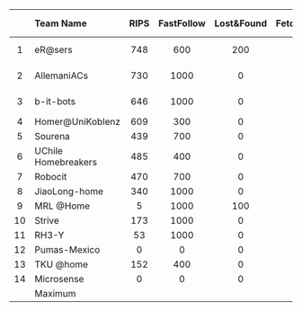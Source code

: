 |    |      Team Name      | RIPS | FastFollow | Lost&Found | Fetch&Carry | Who'swho | OpenChallenge | Stage 1 | CleaningUp | Super-market | PartyBot | Walk&Talk | RobotChef | Stage 2 | Final |   Final   |
|:--:|:-------------------|:----:|:----------:|:----------:|:-----------:|:--------:|:-------------:|:-------:|:----------:|:------------:|:--------:|:---------:|:---------:|:-------:|:-----:|---------:|
| 1  | eR@sers             |  748 |     600    |     200    |      0      |    450   |      1396     |   3394  |     550    |              |          |    650    |           |   4594  |  170  | 1st Place |
| 2  | AllemaniACs         |  730 |    1000    |      0     |      0      |     0    |      1143     |   2873  |            |              |    200   |    2000   |           |   5073  |  160  | 2nd Place |
| 3  | b-it-bots           |  646 |    1000    |      0     |     200     |    400   |      1664     |   3910  |            |      200     |          |    800    |     50    |   4960  |  160  | 3rd Place |
| 4  | Homer@UniKoblenz    |  609 |     300    |      0     |     225     |     0    |      1175     |   2309  |            |      350     |          |    1900   |           |   4559  |  157  |         4 |
| 5  | Sourena             |  439 |     700    |      0     |      0      |    200   |      1164     |   2503  |            |              |    500   |    500    |     50    |   3553  |  126  |         5 |
| 6  | UChile Homebreakers |  485 |     400    |      0     |      0      |    650   |      1154     |   2688  |            |      150     |          |    100    |    400    |   3338  |       |         6 |
| 7  | Robocit             |  470 |     700    |      0     |     300     |     0    |      1039     |   2509  |            |              |          |    500    |    250    |   3259  |       |         7 |
| 8  | JiaoLong-home       |  340 |    1000    |      0     |     200     |     0    |      754      |   2294  |            |              |          |    550    |           |   2844  |       |         8 |
| 9  | MRL @Home           |   5  |    1000    |     100    |      0      |     0    |      925      |   2030  |            |              |          |    500    |           |   2530  |       |         9 |
| 10 | Strive              |  173 |    1000    |      0     |      0      |     0    |      532      |   1705  |            |              |          |    100    |           |   1805  |       |        10 |
| 11 | RH3-Y               |  53  |    1000    |      0     |      0      |     0    |      589      |   1643  |            |              |          |           |           |         |       |        11 |
| 12 | Pumas-Mexico        |   0  |      0     |      0     |     150     |     0    |      921      |   1071  |            |              |          |           |           |         |       |        12 |
| 13 | TKU @home           |  152 |     400    |      0     |      0      |     0    |      486      |   1038  |            |              |          |           |           |         |       |        13 |
| 14 | Microsense          |   0  |      0     |      0     |      0      |     0    |       0       |    0    |            |              |          |           |           |         |       |        14 |
|    | Maximum             |      |            |            |             |          |               |         |            |              |          |           |           |         |       |           |